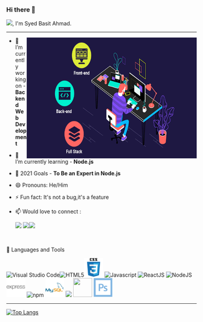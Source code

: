 ### Hi there 👋
<img src="https://raw.githubusercontent.com/MartinHeinz/MartinHeinz/master/wave.gif" width="30px">, I'm Syed Basit Ahmad.

---

  <img align="right" alt="GIF" src="coding-gif.gif" width="450" height="320" />

- 🔭 I’m currently working on - **Backend Web Development**
- 🌱 I’m currently learning - **Node.js**
- 🚩 2021 Goals - **To Be an Expert in Node.js**
- 😄 Pronouns: He/Him
- ⚡ Fun fact: It's not a bug,it's a feature
- 📫 Would love to connect :

  [<img src='https://cdn.worldvectorlogo.com/logos/linkedin-icon-2.svg' height='25'>](https://www.linkedin.com/in/syed-basit-a-66176191) [<img src='https://cdn.worldvectorlogo.com/logos/instagram-2-1.svg' height='25'>](https://www.instagram.com/syed_basit_ahmad?r=nametag)[<img src='https://img.icons8.com/windows/32/000000/globe-earth.png' height=28>](https://github.com/syedbasitahmad)

<br />

🧰 Languages and Tools

<img src='https://cdn.worldvectorlogo.com/logos/visual-studio-code-1.svg' alt='Visual Studio Code' width="40" height="45"><img src='https://cdn.worldvectorlogo.com/logos/html5.svg' alt='HTML5' width="50" height="50"><img src='https://github.com/devicons/devicon/blob/master/icons/css3/css3-original-wordmark.svg' alt='CSS' width="50" height="50"> <img src='https://cdn.worldvectorlogo.com/logos/logo-javascript.svg' alt='Javascript' width="50" height="45"> <img src='https://cdn.worldvectorlogo.com/logos/react-2.svg' alt='ReactJS' width="50" height="45"> <img src='https://cdn.worldvectorlogo.com/logos/nodejs-2.svg' alt='NodeJS' height='45' width='50' > <img src='https://github.com/devicons/devicon/blob/master/icons/express/express-original-wordmark.svg' alt='ExpressJS' height='50' width='50'> <img src='https://cdn.worldvectorlogo.com/logos/npm.svg' alt='npm' height='35' width='50'> <img src='https://github.com/devicons/devicon/blob/master/icons/mysql/mysql-original-wordmark.svg' atl='MySql' height='50' widhth='50'> <img src='https://cdn.worldvectorlogo.com/logos/git-icon.svg' height='50' widht='50'> <img src='https://cdn.worldvectorlogo.com/logos/python-5.svg' height='50' width='50'> <img src='https://github.com/devicons/devicon/blob/master/icons/photoshop/photoshop-line.svg' alt='Photoshop' height='50' width='50'>

---

[![Top Langs](https://github-readme-stats.vercel.app/api/top-langs/?username=syedbasitahmad&theme=dark&hide=ruby)](https://github.com/syedbasitahmad/github-readme-stats)

